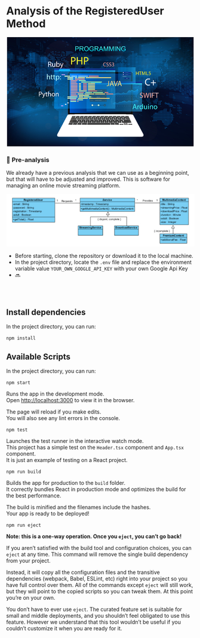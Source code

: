 

# Analysis of the RegisteredUser Method


<p align="center">

<img src="src/assts/code.jpg" width="500">

</p>

### 🚧 **Pre-analysis** 
We already have a previous analysis that we can use as a beginning point, but that will have to be adjusted and improved. This is software for managing an online movie streaming platform.

<p align="center">

<img src="src/assts/diagram.jpg" width="707">

</p>

* Before starting, clone the repository or download it to the local machine.
* In the project directory, locate the `.env` file and replace the environment variable value `YOUR_OWN_GOOGLE_API_KEY` with your own Google Api Key
* 🔜 
<br>
<br>

## Install dependencies

In the project directory, you can run:
```  
npm install 
```

## Available Scripts

In the project directory, you can run:

```
npm start
```

Runs the app in the development mode.\
Open [http://localhost:3000](http://localhost:3000) to view it in the browser.

The page will reload if you make edits.\
You will also see any lint errors in the console.

```
npm test
```

Launches the test runner in the interactive watch mode.\
This project has a simple test on the `Header.tsx` component and `App.tsx`  component.\
It is just an example of testing on a React project.

```
npm run build
```

Builds the app for production to the `build` folder.\
It correctly bundles React in production mode and optimizes the build for the best performance.

The build is minified and the filenames include the hashes.\
Your app is ready to be deployed!


```
npm run eject
```

**Note: this is a one-way operation. Once you `eject`, you can’t go back!**

If you aren’t satisfied with the build tool and configuration choices, you can `eject` at any time. This command will remove the single build dependency from your project.

Instead, it will copy all the configuration files and the transitive dependencies (webpack, Babel, ESLint, etc) right into your project so you have full control over them. All of the commands except `eject` will still work, but they will point to the copied scripts so you can tweak them. At this point you’re on your own.

You don’t have to ever use `eject`. The curated feature set is suitable for small and middle deployments, and you shouldn’t feel obligated to use this feature. However we understand that this tool wouldn’t be useful if you couldn’t customize it when you are ready for it.



